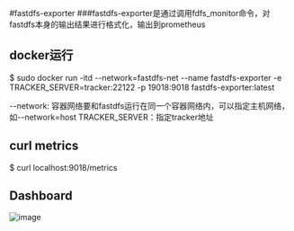 #fastdfs-exporter
###fastdfs-exporter是通过调用fdfs_monitor命令，对fastdfs本身的输出结果进行格式化，输出到prometheus

## docker运行

$ sudo docker run -itd  --network=fastdfs-net --name fastdfs-exporter -e TRACKER_SERVER=tracker:22122 -p 19018:9018 fastdfs-exporter:latest

--network: 容器网络要和fastdfs运行在同一个容器网络内，可以指定主机网络，如--network=host
TRACKER_SERVER：指定tracker地址

## curl metrics

$ curl localhost:9018/metrics

## Dashboard

![image](https://github.com/whithen/fastdfs-exporter/blob/master/FastDFSMonitor.png)


